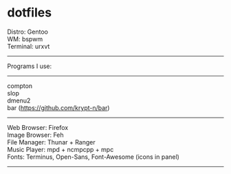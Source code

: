 # dotfiles

Distro: Gentoo  
WM: bspwm  
Terminal: urxvt 

-------------  
Programs I use:  

------------- 
  compton  
  slop  
  dmenu2  
  bar (https://github.com/krypt-n/bar)  
  
-------------   
Web Browser: Firefox  
Image Browser: Feh  
File Manager: Thunar + Ranger  
Music Player: mpd + ncmpcpp + mpc  
Fonts: Terminus, Open-Sans, Font-Awesome (icons in panel)  

-------------  

  
